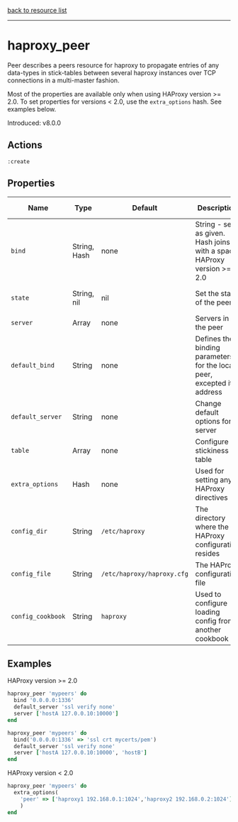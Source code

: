 [back to resource list](https://github.com/sous-chefs/haproxy#resources)

---

# haproxy_peer

Peer describes a peers resource for haproxy to propagate entries of any data-types in stick-tables between several haproxy instances over TCP connections in a multi-master fashion.

Most of the properties are available only when using HAProxy version >= 2.0. To set properties for versions < 2.0, use the `extra_options` hash. See examples below.

Introduced: v8.0.0

## Actions

`:create`

## Properties

| Name | Type |  Default | Description | Allowed Values
| -- | -- | -- | -- | -- |
| `bind` | String, Hash | none | String - sets as given. Hash joins with a space. HAProxy version >= 2.0 |
| `state` | String, nil | nil | Set the state of the peers | `enabled`, `disabled`, nil
| `server` | Array | none | Servers in the peer |
| `default_bind` | String | none | Defines the binding parameters for the local peer, excepted its address |
| `default_server` | String | none | Change default options for a server |
| `table` | Array | none | Configure a stickiness table |
| `extra_options` | Hash | none | Used for setting any HAProxy directives |
| `config_dir` |  String | `/etc/haproxy` | The directory where the HAProxy configuration resides | Valid directory
| `config_file` |  String | `/etc/haproxy/haproxy.cfg` | The HAProxy configuration file | Valid file name
| `config_cookbook` |  String | `haproxy` | Used to configure loading config from another cookbook

## Examples

HAProxy version >= 2.0

```ruby
haproxy_peer 'mypeers' do
  bind '0.0.0.0:1336'
  default_server 'ssl verify none'
  server ['hostA 127.0.0.10:10000']
end
```

```ruby
haproxy_peer 'mypeers' do
  bind('0.0.0.0:1336' => 'ssl crt mycerts/pem')
  default_server 'ssl verify none'
  server ['hostA 127.0.0.10:10000', 'hostB']
end
```

HAProxy version < 2.0

```ruby
haproxy_peer 'mypeers' do
  extra_options(
    'peer' => ['haproxy1 192.168.0.1:1024','haproxy2 192.168.0.2:1024']
    )
end
```
